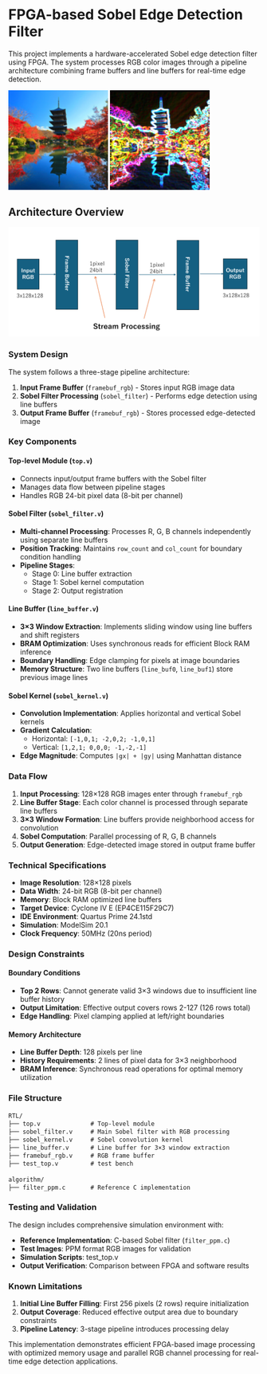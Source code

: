 # FPGA-based Sobel Edge Detection Filter

This project implements a hardware-accelerated Sobel edge detection filter using FPGA. The system processes RGB color images through a pipeline architecture combining frame buffers and line buffers for real-time edge detection.

<p>
  <img src="https://github.com/nk12U/sobel-filter-FPGA/blob/main/fig/touji.png" width="200"/>
  <img src="https://github.com/nk12U/sobel-filter-FPGA/blob/main/fig/output.png" width="200"/>
</p>

## Architecture Overview

<img src="https://github.com/nk12U/sobel-filter-FPGA/blob/main/fig/architecture.png" width="700"/>

### System Design
The system follows a three-stage pipeline architecture:
1. **Input Frame Buffer** (`framebuf_rgb`) - Stores input RGB image data
2. **Sobel Filter Processing** (`sobel_filter`) - Performs edge detection using line buffers
3. **Output Frame Buffer** (`framebuf_rgb`) - Stores processed edge-detected image

### Key Components

#### Top-level Module (`top.v`)
- Connects input/output frame buffers with the Sobel filter
- Manages data flow between pipeline stages
- Handles RGB 24-bit pixel data (8-bit per channel)

#### Sobel Filter (`sobel_filter.v`)
- **Multi-channel Processing**: Processes R, G, B channels independently using separate line buffers
- **Position Tracking**: Maintains `row_count` and `col_count` for boundary condition handling
- **Pipeline Stages**: 
  - Stage 0: Line buffer extraction
  - Stage 1: Sobel kernel computation  
  - Stage 2: Output registration

#### Line Buffer (`line_buffer.v`)
- **3×3 Window Extraction**: Implements sliding window using line buffers and shift registers
- **BRAM Optimization**: Uses synchronous reads for efficient Block RAM inference
- **Boundary Handling**: Edge clamping for pixels at image boundaries
- **Memory Structure**: Two line buffers (`line_buf0`, `line_buf1`) store previous image lines

#### Sobel Kernel (`sobel_kernel.v`)
- **Convolution Implementation**: Applies horizontal and vertical Sobel kernels
- **Gradient Calculation**: 
  - Horizontal: `[-1,0,1; -2,0,2; -1,0,1]`
  - Vertical: `[1,2,1; 0,0,0; -1,-2,-1]`
- **Edge Magnitude**: Computes `|gx| + |gy|` using Manhattan distance

### Data Flow

1. **Input Processing**: 128×128 RGB images enter through `framebuf_rgb`
2. **Line Buffer Stage**: Each color channel is processed through separate line buffers
3. **3×3 Window Formation**: Line buffers provide neighborhood access for convolution
4. **Sobel Computation**: Parallel processing of R, G, B channels
5. **Output Generation**: Edge-detected image stored in output frame buffer

### Technical Specifications

- **Image Resolution**: 128×128 pixels
- **Data Width**: 24-bit RGB (8-bit per channel)
- **Memory**: Block RAM optimized line buffers
- **Target Device**: Cyclone IV E (EP4CE115F29C7)
- **IDE Environment**: Quartus Prime 24.1std
- **Simulation**: ModelSim 20.1
- **Clock Frequency**: 50MHz (20ns period)

### Design Constraints

#### Boundary Conditions
- **Top 2 Rows**: Cannot generate valid 3×3 windows due to insufficient line buffer history
- **Output Limitation**: Effective output covers rows 2-127 (126 rows total)
- **Edge Handling**: Pixel clamping applied at left/right boundaries

#### Memory Architecture
- **Line Buffer Depth**: 128 pixels per line
- **History Requirements**: 2 lines of pixel data for 3×3 neighborhood
- **BRAM Inference**: Synchronous read operations for optimal memory utilization

### File Structure

```
RTL/
├── top.v              # Top-level module
├── sobel_filter.v     # Main Sobel filter with RGB processing
├── sobel_kernel.v     # Sobel convolution kernel
├── line_buffer.v      # Line buffer for 3×3 window extraction
├── framebuf_rgb.v     # RGB frame buffer
├── test_top.v         # test bench 

algorithm/
├── filter_ppm.c       # Reference C implementation
```

### Testing and Validation

The design includes comprehensive simulation environment with:
- **Reference Implementation**: C-based Sobel filter (`filter_ppm.c`)
- **Test Images**: PPM format RGB images for validation
- **Simulation Scripts**: test_top.v
- **Output Verification**: Comparison between FPGA and software results

### Known Limitations

1. **Initial Line Buffer Filling**: First 256 pixels (2 rows) require initialization
2. **Output Coverage**: Reduced effective output area due to boundary constraints
3. **Pipeline Latency**: 3-stage pipeline introduces processing delay

This implementation demonstrates efficient FPGA-based image processing with optimized memory usage and parallel RGB channel processing for real-time edge detection applications.
